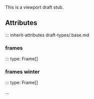 This is a viewport draft stub.

## Attributes
::: inherit-attributes draft-types/.base.md

### frames
::: type: Frame[]

### frames winter
::: type: Frame[]

...
